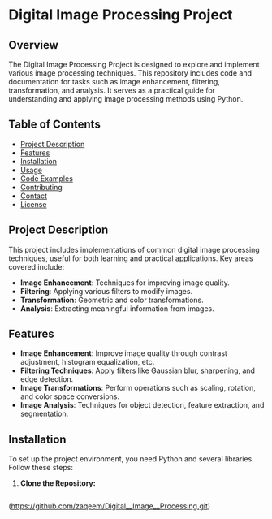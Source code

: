 # Digital Image Processing Project

## Overview

The Digital Image Processing Project is designed to explore and implement various image processing techniques. This repository includes code and documentation for tasks such as image enhancement, filtering, transformation, and analysis. It serves as a practical guide for understanding and applying image processing methods using Python.

## Table of Contents

- [Project Description](#project-description)
- [Features](#features)
- [Installation](#installation)
- [Usage](#usage)
- [Code Examples](#code-examples)
- [Contributing](#contributing)
- [Contact](#contact)
- [License](#license)

## Project Description

This project includes implementations of common digital image processing techniques, useful for both learning and practical applications. Key areas covered include:

- **Image Enhancement**: Techniques for improving image quality.
- **Filtering**: Applying various filters to modify images.
- **Transformation**: Geometric and color transformations.
- **Analysis**: Extracting meaningful information from images.

## Features

- **Image Enhancement**: Improve image quality through contrast adjustment, histogram equalization, etc.
- **Filtering Techniques**: Apply filters like Gaussian blur, sharpening, and edge detection.
- **Image Transformations**: Perform operations such as scaling, rotation, and color space conversions.
- **Image Analysis**: Techniques for object detection, feature extraction, and segmentation.

## Installation

To set up the project environment, you need Python and several libraries. Follow these steps:

1. **Clone the Repository:**

   ```bash
(https://github.com/zaqeem/Digital__Image__Processing.git)
